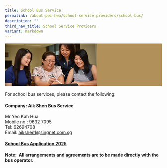 ```yaml
---
title: School Bus Service
permalink: /about-pei-hwa/school-service-providers/school-bus/
description: ""
third_nav_title: School Service Providers
variant: markdown
---
```

![](/images/Website%20Banners%20Subpage/948x260%20masterhead%20-%20About%20Pei%20Hwa4.jpg)

For school bus services, please contact the following:
#### Company: Aik Shen Bus Service

Mr Yeo Kah Hua <br>
Mobile no.: 9632 7095 <br>
Tel: 62694708 <br>
Email: aikshen1@singnet.com.sg

#### [School Bus Application 2025](https://go.gov.sg/phpps-school-bus-application)

**Note:&nbsp; All arrangements and agreements are to be made directly with the bus operator.**